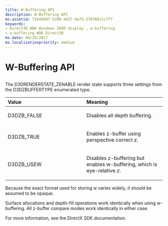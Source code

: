 ```yaml
---
title: W-Buffering API
description: W-Buffering API
ms.assetid: 7244d697-5200-4d37-9a75-270788c1c7f7
keywords:
- Direct3D WDK Windows 2000 display , w-buffering
- w-buffering WDK Direct3D
ms.date: 04/20/2017
ms.localizationpriority: medium
---
```


# W-Buffering API


## <span id="ddk_w_buffering_api_gg"></span><span id="DDK_W_BUFFERING_API_GG"></span>


The D3DRENDERSTATE\_ZENABLE render state supports three settings from the D3DZBUFFERTYPE enumerated type.

<table>
<colgroup>
<col width="50%" />
<col width="50%" />
</colgroup>
<thead>
<tr class="header">
<th align="left">Value</th>
<th align="left">Meaning</th>
</tr>
</thead>
<tbody>
<tr class="odd">
<td align="left"><p>D3DZB_FALSE</p></td>
<td align="left"><p>Disables all depth buffering.</p></td>
</tr>
<tr class="even">
<td align="left"><p>D3DZB_TRUE</p></td>
<td align="left"><p>Enables z-buffer using perspective correct <em>z</em>.</p></td>
</tr>
<tr class="odd">
<td align="left"><p>D3DZB_USEW</p></td>
<td align="left"><p>Disables z-buffering but enables w-buffering, which is eye-relative <em>z</em>.</p></td>
</tr>
</tbody>
</table>

 

Because the exact format used for storing *w* varies widely, it should be assumed to be opaque.

Surface allocations and depth-fill operations work identically when using w-buffering. All z-buffer compare modes work identically in either case.

For more information, see the DirectX SDK documentation.

 

 





